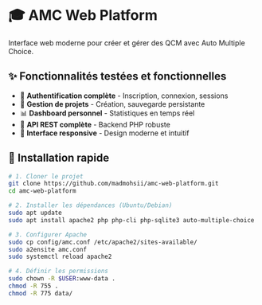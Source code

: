 # 🎓 AMC Web Platform

Interface web moderne pour créer et gérer des QCM avec Auto Multiple Choice.

## ✨ Fonctionnalités testées et fonctionnelles

- 🔐 **Authentification complète** - Inscription, connexion, sessions
- 📝 **Gestion de projets** - Création, sauvegarde persistante
- 📊 **Dashboard personnel** - Statistiques en temps réel
- 🎯 **API REST complète** - Backend PHP robuste
- 📱 **Interface responsive** - Design moderne et intuitif

## 🚀 Installation rapide

```bash
# 1. Cloner le projet
git clone https://github.com/madmohsii/amc-web-platform.git
cd amc-web-platform

# 2. Installer les dépendances (Ubuntu/Debian)
sudo apt update
sudo apt install apache2 php php-cli php-sqlite3 auto-multiple-choice

# 3. Configurer Apache
sudo cp config/amc.conf /etc/apache2/sites-available/
sudo a2ensite amc.conf
sudo systemctl reload apache2

# 4. Définir les permissions
sudo chown -R $USER:www-data .
chmod -R 755 .
chmod -R 775 data/
